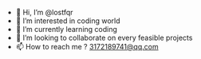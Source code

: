 - 👋 Hi, I’m @lostfqr
- 👀 I’m interested in coding world
- 🌱 I’m currently learning coding
- 💞️ I’m looking to collaborate on every feasible projects
- 📫 How to reach me  ? 3172189741@qq.com

<!---
lostfqr/lostfqr is a ✨ special ✨ repository because its `README.md` (this file) appears on your GitHub profile.
You can click the Preview link to take a look at your changes.
--->

